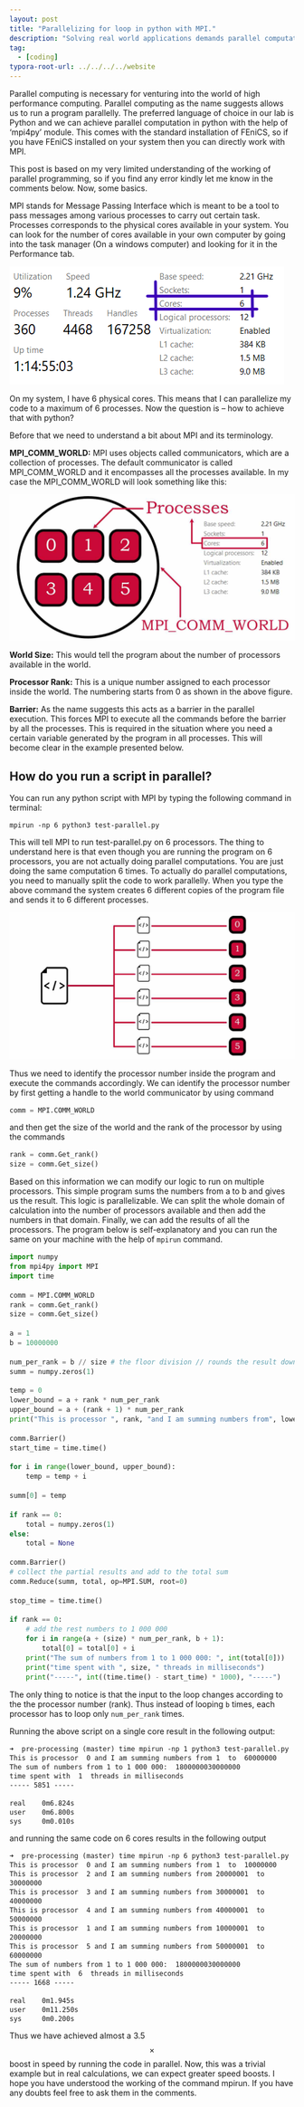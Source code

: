 ```yaml
---
layout: post
title: "Parallelizing for loop in python with MPI."
description: "Solving real world applications demands parallel computation."
tag: 
  - [coding]
typora-root-url: ../../../../website
---
```


Parallel computing is necessary for venturing into the world of high performance computing. Parallel computing as the name suggests allows us to run a program parallelly. The preferred language of choice in our lab is Python and we can achieve parallel computation in python with the help of ‘mpi4py’ module. This comes with the standard installation of FEniCS, so if you have FEniCS installed on your system then you can directly work with MPI.

This post is based on my very limited understanding of the working of parallel programming, so if you find any error kindly let me know in the comments below. Now, some basics.

MPI stands for Message Passing Interface which is meant to be a tool to pass messages among various processes to carry out certain task. Processes corresponds to the physical cores available in your system. You can look for the number of cores available in your own computer by going into the task manager (On a windows computer) and looking for it in the Performance tab.

![my_system](/assets/images/my_system.png)

On my system, I have 6 physical cores. This means that I can parallelize my code to a maximum of 6 processes. Now the question is – how to achieve that with python?

Before that we need to understand a bit about MPI and its terminology.

**MPI_COMM_WORLD:** MPI uses objects called communicators, which are a collection of processes. The default communicator is called MPI_COMM_WORLD and it encompasses all the processes available. In my case the MPI_COMM_WORLD will look something like this:

![comm_world-1](/assets/images/comm_world-1.jpeg)

**World Size:** This would tell the program about the number of processors available in the world.

**Processor Rank:** This is a unique number assigned to each processor inside the world. The numbering starts from 0 as shown in the above figure.

**Barrier:** As the name suggests this acts as a barrier in the parallel execution. This forces MPI to execute all the commands before the barrier by all the processes. This is required in the situation where you need a certain variable generated by the program in all processes. This will become clear in the example presented below.

## How do you run a script in parallel?

You can run any python script with MPI by typing the following command in terminal:

```
mpirun -np 6 python3 test-parallel.py
```

This will tell MPI to run test-parallel.py on 6 processors. The thing to understand here is that even though you are running the program on 6 processors, you are not actually doing parallel computations. You are just doing the same computation 6 times. To actually do parallel computations, you need to manually split the code to work parallelly. When you type the above command the system creates 6 different copies of the program file and sends it to 6 different processes.

![split](/assets/images/split.jpeg)

Thus we need to identify the processor number inside the program and execute the commands accordingly. We can identify the processor number by first getting a handle to the world communicator by using command

```python
comm = MPI.COMM_WORLD
```

and then get the size of the world and the rank of the processor by using the commands

```python
rank = comm.Get_rank()
size = comm.Get_size()
```

Based on this information we can modify our logic to run on multiple processors. This simple program sums the numbers from a to b and gives us the result. This logic is parallelizable. We can split the whole domain of calculation into the number of processors available and then add the numbers in that domain. Finally, we can add the results of all the processors. The program below is self-explanatory and you can run the same on your machine with the help of `mpirun` command.

```python
import numpy
from mpi4py import MPI
import time

comm = MPI.COMM_WORLD
rank = comm.Get_rank()
size = comm.Get_size()

a = 1
b = 10000000

num_per_rank = b // size # the floor division // rounds the result down to the nearest whole number.
summ = numpy.zeros(1)

temp = 0
lower_bound = a + rank * num_per_rank
upper_bound = a + (rank + 1) * num_per_rank
print("This is processor ", rank, "and I am summing numbers from", lower_bound," to ", upper_bound - 1, flush=True)

comm.Barrier()
start_time = time.time()

for i in range(lower_bound, upper_bound):
    temp = temp + i

summ[0] = temp

if rank == 0:
    total = numpy.zeros(1)
else:
    total = None

comm.Barrier()
# collect the partial results and add to the total sum
comm.Reduce(summ, total, op=MPI.SUM, root=0)

stop_time = time.time()

if rank == 0:
    # add the rest numbers to 1 000 000
    for i in range(a + (size) * num_per_rank, b + 1):
        total[0] = total[0] + i
    print("The sum of numbers from 1 to 1 000 000: ", int(total[0]))
    print("time spent with ", size, " threads in milliseconds")
    print("-----", int((time.time() - start_time) * 1000), "-----")
```

The only thing to notice is that the input to the loop changes according to the the processor number (rank). Thus instead of looping `b` times, each processor has to loop only `num_per_rank` times.

Running the above script on a single core result in the following output:

```
➜  pre-processing (master) time mpirun -np 1 python3 test-parallel.py
This is processor  0 and I am summing numbers from 1  to  60000000
The sum of numbers from 1 to 1 000 000:  1800000030000000
time spent with  1  threads in milliseconds
----- 5851 -----

real    0m6.824s
user    0m6.800s
sys     0m0.010s
```

and running the same code on 6 cores results in the following output

```
➜  pre-processing (master) time mpirun -np 6 python3 test-parallel.py
This is processor  0 and I am summing numbers from 1  to  10000000
This is processor  2 and I am summing numbers from 20000001  to  30000000
This is processor  3 and I am summing numbers from 30000001  to  40000000
This is processor  4 and I am summing numbers from 40000001  to  50000000
This is processor  1 and I am summing numbers from 10000001  to  20000000
This is processor  5 and I am summing numbers from 50000001  to  60000000
The sum of numbers from 1 to 1 000 000:  1800000030000000
time spent with  6  threads in milliseconds
----- 1668 -----

real    0m1.945s
user    0m11.250s
sys     0m0.200s
```

Thus we have achieved almost a 3.5$$\times$$ boost in speed by running the code in parallel. Now, this was a trivial example but in real calculations, we can expect greater speed boosts. I hope you have understood the working of the command mpirun. If you have any doubts feel free to ask them in the comments.
